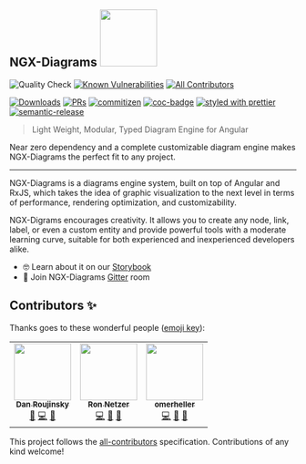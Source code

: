 ## NGX-Diagrams <img src="https://i.postimg.cc/mrZH51BT/icon.png" width="100">
![Quality Check](https://github.com/Vonage/ngx-diagrams/workflows/Quality%20Check/badge.svg)
[![Known Vulnerabilities](https://snyk.io/test/github/DanielNetzer/ngx-diagrams/badge.svg)](https://snyk.io/test/github/DanielNetzer/ngx-diagrams)<!-- ALL-CONTRIBUTORS-BADGE:START - Do not remove or modify this section -->
[![All Contributors](https://img.shields.io/badge/all_contributors-3-orange.svg?style=flat-square)](#contributors-)
<!-- ALL-CONTRIBUTORS-BADGE:END -->
[![Downloads](https://img.shields.io/npm/dt/ngx-diagrams?style=flat-square)](https://www.npmjs.com/package/ngx-diagrams)
[![PRs](https://img.shields.io/badge/PRs-welcome-brightgreen.svg?style=flat-square)](https://github.com/Vonage/ngx-diagrams)
[![commitizen](https://img.shields.io/badge/commitizen-friendly-brightgreen.svg?style=flat-square)](http://commitizen.github.io/cz-cli/)
[![coc-badge](https://img.shields.io/badge/codeof-conduct-ff69b4.svg?style=flat-square)](https://github.com/Vonage/ngx-diagrams/blob/master/CODE_OF_CONDUCT.md)
[![styled with prettier](https://img.shields.io/badge/styled_with-prettier-ff69b4.svg?style=flat-square)](https://github.com/prettier/prettier)
[![semantic-release](https://img.shields.io/badge/%20%20%F0%9F%93%A6%F0%9F%9A%80-semantic--release-e10079.svg?style=flat-square)](https://github.com/semantic-release/semantic-release)

> Light Weight, Modular, Typed Diagram Engine for Angular

Near zero dependency and a complete customizable diagram engine makes NGX-Diagrams the perfect fit to any project.

---

NGX-Diagrams is a diagrams engine system, built on top of Angular and RxJS, which takes the idea of graphic visualization to the next level in terms of performance, rendering optimization, and customizability.

NGX-Digrams encourages creativity. It allows you to create any node, link, label, or even a custom entity and provide powerful tools with a moderate learning curve, suitable for both experienced and inexperienced developers alike.

- 🤓 Learn about it on our [Storybook](https://vonage.github.io/ngx-diagrams)
- 🍄 Join NGX-Diagrams [Gitter](https://gitter.im/ngx-diagrams/community) room

## Contributors ✨

Thanks goes to these wonderful people ([emoji key](https://allcontributors.org/docs/en/emoji-key)):

<!-- ALL-CONTRIBUTORS-LIST:START - Do not remove or modify this section -->
<!-- prettier-ignore-start -->
<!-- markdownlint-disable -->
<table>
  <tr>
    <td align="center"><a href="https://github.com/danzrou"><img src="https://avatars3.githubusercontent.com/u/6433766?v=4" width="100px;" alt=""/><br /><sub><b>Dan Roujinsky</b></sub></a><br /><a href="https://github.com/Vonage/ngx-diagrams/commits?author=danzrou" title="Documentation">📖</a> <a href="https://github.com/Vonage/ngx-diagrams/commits?author=danzrou" title="Code">💻</a> <a href="#ideas-danzrou" title="Ideas, Planning, & Feedback">🤔</a></td>
    <td align="center"><a href="https://github.com/ronnetzer"><img src="https://avatars2.githubusercontent.com/u/1116785?v=4" width="100px;" alt=""/><br /><sub><b>Ron Netzer</b></sub></a><br /><a href="https://github.com/Vonage/ngx-diagrams/commits?author=ronnetzer" title="Code">💻</a> <a href="#ideas-ronnetzer" title="Ideas, Planning, & Feedback">🤔</a> <a href="https://github.com/Vonage/ngx-diagrams/commits?author=ronnetzer" title="Documentation">📖</a></td>
    <td align="center"><a href="https://github.com/omerheller"><img src="https://avatars0.githubusercontent.com/u/18534185?v=4" width="100px;" alt=""/><br /><sub><b>omerheller</b></sub></a><br /><a href="https://github.com/Vonage/ngx-diagrams/commits?author=omerheller" title="Code">💻</a> <a href="#ideas-omerheller" title="Ideas, Planning, & Feedback">🤔</a> <a href="https://github.com/Vonage/ngx-diagrams/commits?author=omerheller" title="Documentation">📖</a></td>
  </tr>
</table>

<!-- markdownlint-enable -->
<!-- prettier-ignore-end -->
<!-- ALL-CONTRIBUTORS-LIST:END -->

This project follows the [all-contributors](https://github.com/all-contributors/all-contributors) specification. Contributions of any kind welcome!
